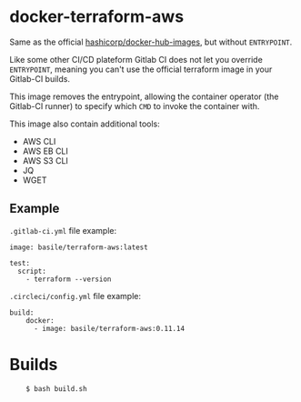 # docker-terraform-aws

Same as the official [hashicorp/docker-hub-images](https://github.com/hashicorp/docker-hub-images), but without `ENTRYPOINT`.

Like some other CI/CD plateform Gitlab CI does not let you override `ENTRYPOINT`, meaning you can't use the official terraform image in your Gitlab-CI builds.

This image removes the entrypoint, allowing the container operator (the Gitlab-CI runner) to specify which `CMD` to invoke the container with.

This image also contain additional tools:
 * AWS CLI
 * AWS EB CLI
 * AWS S3 CLI
 * JQ
 * WGET

## Example

`.gitlab-ci.yml` file example:

    image: basile/terraform-aws:latest

    test:
      script:
        - terraform --version


`.circleci/config.yml` file example:

    build:
        docker:
          - image: basile/terraform-aws:0.11.14


# Builds

```bash
    $ bash build.sh
```
